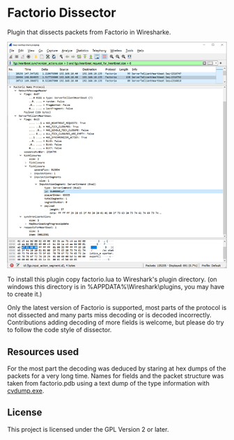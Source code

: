 # Factorio Dissector

Plugin that dissects packets from Factorio in Wiresharke.

![Screenshot of the Factorio dissector in action](screenshot.png)

To install this plugin copy factorio.lua to Wireshark's plugin directory.
(on windows this directory is in %APPDATA%\\Wireshark\\plugins, you may have to create it.)

Only the latest version of Factorio is supported, most parts of the protocol is not dissected and many parts miss decoding or is decoded incorrectly.
Contributions adding decoding of more fields is welcome, but please do try to follow the code style of dissector.


## Resources used

For the most part the decoding was deduced by staring at hex dumps of the packets for a very long time.
Names for fields and the packet structure was taken from factorio.pdb using a text dump of the type information with [cvdump.exe][cvdump].

[cvdump]: https://github.com/Microsoft/microsoft-pdb/blob/master/cvdump/cvdump.exe


## License

This project is licensed under the GPL Version 2 or later.
